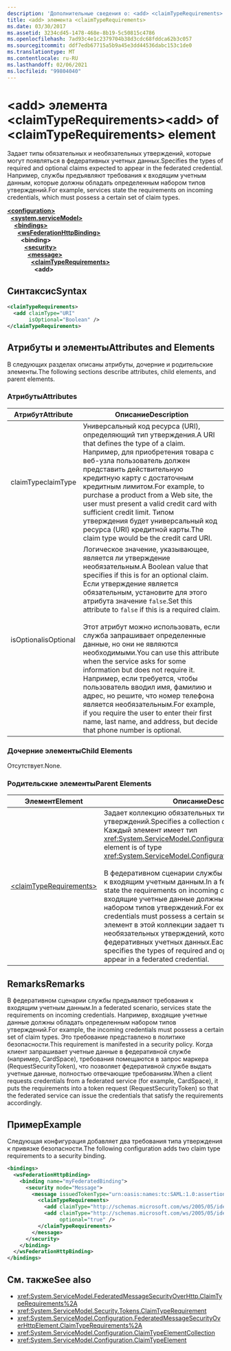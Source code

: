 ```yaml
---
description: 'Дополнительные сведения о: <add> <claimTypeRequirements> element'
title: <add> элемента <claimTypeRequirements>
ms.date: 03/30/2017
ms.assetid: 3234cd45-1478-468e-8b19-5c50815c4786
ms.openlocfilehash: 7ad93c4e1c2379704b38d3cdc68fddca62b3c057
ms.sourcegitcommit: ddf7edb67715a5b9a45e3dd44536dabc153c1de0
ms.translationtype: MT
ms.contentlocale: ru-RU
ms.lasthandoff: 02/06/2021
ms.locfileid: "99804040"
---
```

# <a name="add-of-claimtyperequirements-element"></a><span data-ttu-id="a6663-103">\<add> элемента \<claimTypeRequirements></span><span class="sxs-lookup"><span data-stu-id="a6663-103">\<add> of \<claimTypeRequirements> element</span></span>

<span data-ttu-id="a6663-104">Задает типы обязательных и необязательных утверждений, которые могут появляться в федеративных учетных данных.</span><span class="sxs-lookup"><span data-stu-id="a6663-104">Specifies the types of required and optional claims expected to appear in the federated credential.</span></span> <span data-ttu-id="a6663-105">Например, службы предъявляют требования к входящим учетным данным, которые должны обладать определенным набором типов утверждений.</span><span class="sxs-lookup"><span data-stu-id="a6663-105">For example, services state the requirements on incoming credentials, which must possess a certain set of claim types.</span></span>  
  
[**\<configuration>**](../configuration-element.md)\
&nbsp;&nbsp;[**\<system.serviceModel>**](system-servicemodel.md)\
&nbsp;&nbsp;&nbsp;&nbsp;[**\<bindings>**](bindings.md)\
&nbsp;&nbsp;&nbsp;&nbsp;&nbsp;&nbsp;[**\<wsFederationHttpBinding>**](wsfederationhttpbinding.md)\
&nbsp;&nbsp;&nbsp;&nbsp;&nbsp;&nbsp;&nbsp;&nbsp;**\<binding>**\
&nbsp;&nbsp;&nbsp;&nbsp;&nbsp;&nbsp;&nbsp;&nbsp;&nbsp;&nbsp;[**\<security>**](security-of-custombinding.md)\
&nbsp;&nbsp;&nbsp;&nbsp;&nbsp;&nbsp;&nbsp;&nbsp;&nbsp;&nbsp;&nbsp;&nbsp;[**\<message>**](message-element-of-wsfederationhttpbinding.md)\
&nbsp;&nbsp;&nbsp;&nbsp;&nbsp;&nbsp;&nbsp;&nbsp;&nbsp;&nbsp;&nbsp;&nbsp;&nbsp;&nbsp;[**\<claimTypeRequirements>**](claimtyperequirements-for-message.md)\
&nbsp;&nbsp;&nbsp;&nbsp;&nbsp;&nbsp;&nbsp;&nbsp;&nbsp;&nbsp;&nbsp;&nbsp;&nbsp;&nbsp;&nbsp;&nbsp;**\<add>**
  
## <a name="syntax"></a><span data-ttu-id="a6663-106">Синтаксис</span><span class="sxs-lookup"><span data-stu-id="a6663-106">Syntax</span></span>  
  
```xml  
<claimTypeRequirements>
  <add claimType="URI"
       isOptional="Boolean" />
</claimTypeRequirements>
```  
  
## <a name="attributes-and-elements"></a><span data-ttu-id="a6663-107">Атрибуты и элементы</span><span class="sxs-lookup"><span data-stu-id="a6663-107">Attributes and Elements</span></span>  

 <span data-ttu-id="a6663-108">В следующих разделах описаны атрибуты, дочерние и родительские элементы.</span><span class="sxs-lookup"><span data-stu-id="a6663-108">The following sections describe attributes, child elements, and parent elements.</span></span>  
  
### <a name="attributes"></a><span data-ttu-id="a6663-109">Атрибуты</span><span class="sxs-lookup"><span data-stu-id="a6663-109">Attributes</span></span>  
  
|<span data-ttu-id="a6663-110">Атрибут</span><span class="sxs-lookup"><span data-stu-id="a6663-110">Attribute</span></span>|<span data-ttu-id="a6663-111">Описание</span><span class="sxs-lookup"><span data-stu-id="a6663-111">Description</span></span>|  
|---------------|-----------------|  
|<span data-ttu-id="a6663-112">claimType</span><span class="sxs-lookup"><span data-stu-id="a6663-112">claimType</span></span>|<span data-ttu-id="a6663-113">Универсальный код ресурса (URI), определяющий тип утверждения.</span><span class="sxs-lookup"><span data-stu-id="a6663-113">A URI that defines the type of a claim.</span></span> <span data-ttu-id="a6663-114">Например, для приобретения товара с веб-узла пользователь должен представить действительную кредитную карту с достаточным кредитным лимитом.</span><span class="sxs-lookup"><span data-stu-id="a6663-114">For example, to purchase a product from a Web site, the user must present a valid credit card with sufficient credit limit.</span></span> <span data-ttu-id="a6663-115">Типом утверждения будет универсальный код ресурса (URI) кредитной карты.</span><span class="sxs-lookup"><span data-stu-id="a6663-115">The claim type would be the credit card URI.</span></span>|  
|<span data-ttu-id="a6663-116">isOptional</span><span class="sxs-lookup"><span data-stu-id="a6663-116">isOptional</span></span>|<span data-ttu-id="a6663-117">Логическое значение, указывающее, является ли утверждение необязательным.</span><span class="sxs-lookup"><span data-stu-id="a6663-117">A Boolean value that specifies if this is for an optional claim.</span></span> <span data-ttu-id="a6663-118">Если утверждение является обязательным, установите для этого атрибута значение `false`.</span><span class="sxs-lookup"><span data-stu-id="a6663-118">Set this attribute to `false` if this is a required claim.</span></span><br /><br /> <span data-ttu-id="a6663-119">Этот атрибут можно использовать, если служба запрашивает определенные данные, но они не являются необходимыми.</span><span class="sxs-lookup"><span data-stu-id="a6663-119">You can use this attribute when the service asks for some information but does not require it.</span></span> <span data-ttu-id="a6663-120">Например, если требуется, чтобы пользователь вводил имя, фамилию и адрес, но решите, что номер телефона является необязательным.</span><span class="sxs-lookup"><span data-stu-id="a6663-120">For example, if you require the user to enter their first name, last name, and address, but decide that phone number is optional.</span></span>|  
  
### <a name="child-elements"></a><span data-ttu-id="a6663-121">Дочерние элементы</span><span class="sxs-lookup"><span data-stu-id="a6663-121">Child Elements</span></span>  

 <span data-ttu-id="a6663-122">Отсутствует.</span><span class="sxs-lookup"><span data-stu-id="a6663-122">None.</span></span>  
  
### <a name="parent-elements"></a><span data-ttu-id="a6663-123">Родительские элементы</span><span class="sxs-lookup"><span data-stu-id="a6663-123">Parent Elements</span></span>  
  
|<span data-ttu-id="a6663-124">Элемент</span><span class="sxs-lookup"><span data-stu-id="a6663-124">Element</span></span>|<span data-ttu-id="a6663-125">Описание</span><span class="sxs-lookup"><span data-stu-id="a6663-125">Description</span></span>|  
|-------------|-----------------|  
|[\<claimTypeRequirements>](claimtyperequirements-for-message.md)|<span data-ttu-id="a6663-126">Задает коллекцию обязательных типов утверждений.</span><span class="sxs-lookup"><span data-stu-id="a6663-126">Specifies a collection of required claim types.</span></span> <span data-ttu-id="a6663-127">Каждый элемент имеет тип <xref:System.ServiceModel.Configuration.ClaimTypeElement>.</span><span class="sxs-lookup"><span data-stu-id="a6663-127">Each element is of type <xref:System.ServiceModel.Configuration.ClaimTypeElement>.</span></span><br /><br /> <span data-ttu-id="a6663-128">В федеративном сценарии службы предъявляют требования к входящим учетным данным.</span><span class="sxs-lookup"><span data-stu-id="a6663-128">In a federated scenario, services state the requirements on incoming credentials.</span></span> <span data-ttu-id="a6663-129">Например, входящие учетные данные должны обладать определенным набором типов утверждений.</span><span class="sxs-lookup"><span data-stu-id="a6663-129">For example, the incoming credentials must possess a certain set of claim types.</span></span> <span data-ttu-id="a6663-130">Каждый элемент в этой коллекции задает типы обязательных и необязательных утверждений, которые могут появляться в федеративных учетных данных.</span><span class="sxs-lookup"><span data-stu-id="a6663-130">Each element in this collection specifies the types of required and optional claims expected to appear in a federated credential.</span></span>|  
  
## <a name="remarks"></a><span data-ttu-id="a6663-131">Remarks</span><span class="sxs-lookup"><span data-stu-id="a6663-131">Remarks</span></span>  

 <span data-ttu-id="a6663-132">В федеративном сценарии службы предъявляют требования к входящим учетным данным.</span><span class="sxs-lookup"><span data-stu-id="a6663-132">In a federated scenario, services state the requirements on incoming credentials.</span></span> <span data-ttu-id="a6663-133">Например, входящие учетные данные должны обладать определенным набором типов утверждений.</span><span class="sxs-lookup"><span data-stu-id="a6663-133">For example, the incoming credentials must possess a certain set of claim types.</span></span> <span data-ttu-id="a6663-134">Это требование представлено в политике безопасности.</span><span class="sxs-lookup"><span data-stu-id="a6663-134">This requirement is manifested in a security policy.</span></span> <span data-ttu-id="a6663-135">Когда клиент запрашивает учетные данные в федеративной службе (например, CardSpace), требования помещаются в запрос маркера (RequestSecurityToken), что позволяет федеративной службе выдать учетные данные, полностью отвечающие требованиям.</span><span class="sxs-lookup"><span data-stu-id="a6663-135">When a client requests credentials from a federated service (for example, CardSpace), it puts the requirements into a token request (RequestSecurityToken) so that the federated service can issue the credentials that satisfy the requirements accordingly.</span></span>  
  
## <a name="example"></a><span data-ttu-id="a6663-136">Пример</span><span class="sxs-lookup"><span data-stu-id="a6663-136">Example</span></span>  

 <span data-ttu-id="a6663-137">Следующая конфигурация добавляет два требования типа утверждения к привязке безопасности.</span><span class="sxs-lookup"><span data-stu-id="a6663-137">The following configuration adds two claim type requirements to a security binding.</span></span>  
  
```xml  
<bindings>
  <wsFederationHttpBinding>
    <binding name="myFederatedBinding">
      <security mode="Message">
        <message issuedTokenType="urn:oasis:names:tc:SAML:1.0:assertion">
          <claimTypeRequirements>
            <add claimType="http://schemas.microsoft.com/ws/2005/05/identity/claims/EmailAddress" />
            <add claimType="http://schemas.microsoft.com/ws/2005/05/identity/claims/UserName"
                 optional="true" />
          </claimTypeRequirements>
        </message>
      </security>
    </binding>
  </wsFederationHttpBinding>
</bindings>
```  
  
## <a name="see-also"></a><span data-ttu-id="a6663-138">См. также</span><span class="sxs-lookup"><span data-stu-id="a6663-138">See also</span></span>

- <xref:System.ServiceModel.FederatedMessageSecurityOverHttp.ClaimTypeRequirements%2A>
- <xref:System.ServiceModel.Security.Tokens.ClaimTypeRequirement>
- <xref:System.ServiceModel.Configuration.FederatedMessageSecurityOverHttpElement.ClaimTypeRequirements%2A>
- <xref:System.ServiceModel.Configuration.ClaimTypeElementCollection>
- <xref:System.ServiceModel.Configuration.ClaimTypeElement>
